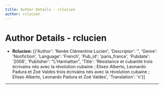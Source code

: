 ```yaml
---
title: Author Details - rclucien
author: rclucien
---
```


# Author Details - rclucien

<ul>
    <li><strong>Rclucien:</strong> [{'Author': 'Renée Clémentine Lucien', 'Descriptor': '', 'Genre': 'Nonfiction', 'Language': 'French', 'Pub_id': 'paris_france', 'Pubdate': '2006', 'Publisher': "L'Harmattan", 'Title': 'Résistance et cubanité trois écrivains nés avec la révolution cubaine ; Eliseo Alberto, Leonardo Padura et Zoé Valdes trois écrivains nés avec la révolution cubaine ; Eliseo Alberto, Leonardo Padura et Zoé Valdes', 'Translation': 'n'}]</li>
</ul>
<hr>